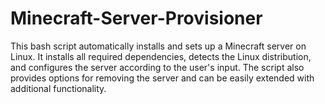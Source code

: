 # Minecraft-Server-Provisioner
This bash script automatically installs and sets up a Minecraft server on Linux. It installs all required dependencies, detects the Linux distribution, and configures the server according to the user's input. The script also provides options for removing the server and can be easily extended with additional functionality.
